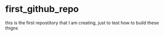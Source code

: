 # first_github_repo
this is the first repostitory that I am creating, just to test how to build these thigns
